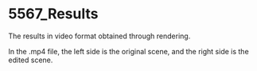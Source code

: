 # 5567_Results

The results in video format obtained through rendering.

In the .mp4 file, the left side is the original scene, and the right side is the edited scene.
